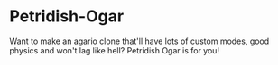 # Petridish-Ogar
Want to make an agario clone that'll have lots of custom modes, good physics and won't lag like hell? Petridish Ogar is for you!
